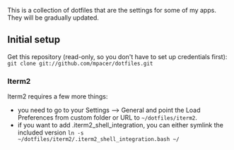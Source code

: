 This is a collection of dotfiles that are the settings for some of my apps. They will be gradually updated.

## Initial setup

Get this repository (read-only, so you don't have to set up credentials first):
`git clone git://github.com/mpacer/dotfiles.git`

### Iterm2

Iterm2 requires a few more things:

- you need to go to your Settings --> General and point the Load Preferences from custom folder or URL to `~/dotfiles/iterm2`.
- if you want to add .iterm2_shell_integration, you can either symlink the included version
`ln -s ~/dotfiles/iterm2/.iterm2_shell_integration.bash ~/`
